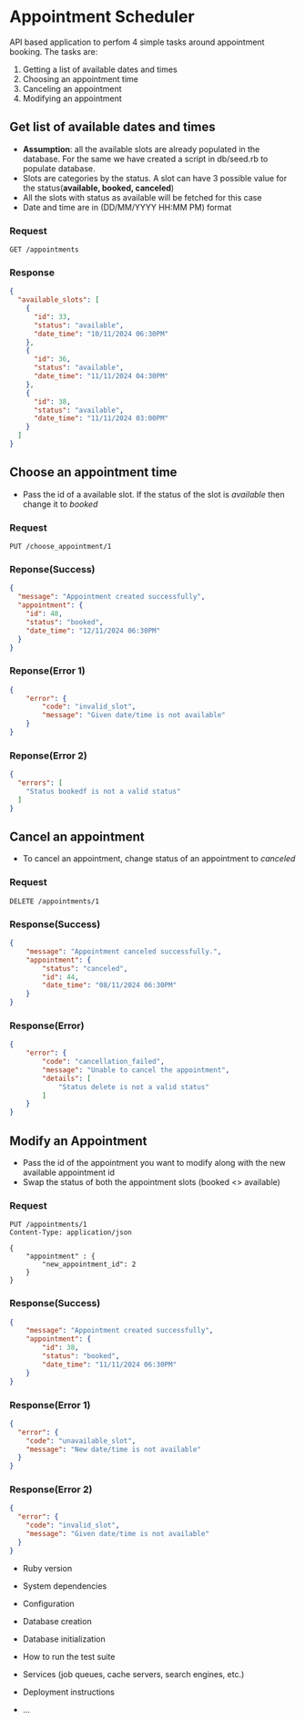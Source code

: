 # Appointment Scheduler
API based application to perfom 4 simple tasks around appointment booking.
The tasks are:
1. Getting a list of available dates and times
2. Choosing an appointment time
3. Canceling an appointment
4. Modifying an appointment

## Get list of available dates and times
* **Assumption**: all the available slots are already populated in the database. For the same we have created a script in db/seed.rb to populate database.
* Slots are categories by the status. A slot can have 3 possible value for the status(**available, booked, canceled**)
* All the slots with status as available will be fetched for this case
* Date and time are in (DD/MM/YYYY HH:MM PM) format
### Request
```http request
GET /appointments
```
### Response
```json
{
  "available_slots": [
    {
      "id": 33,
      "status": "available",
      "date_time": "10/11/2024 06:30PM"
    },
    {
      "id": 36,
      "status": "available",
      "date_time": "11/11/2024 04:30PM"
    },
    {
      "id": 38,
      "status": "available",
      "date_time": "11/11/2024 03:00PM"
    }
  ]
}
```

## Choose an appointment time
* Pass the id of a available slot. If the status of the slot is *available* then change it to *booked*
### Request
```http request
PUT /choose_appointment/1
```
### Reponse(Success)
```json
{
  "message": "Appointment created successfully",
  "appointment": {
    "id": 48,
    "status": "booked",
    "date_time": "12/11/2024 06:30PM"
  }
}
```
### Reponse(Error 1)
```json
{
    "error": {
        "code": "invalid_slot",
        "message": "Given date/time is not available"
    }
}
```

### Reponse(Error 2)
```json
{
  "errors": [
    "Status bookedf is not a valid status"
  ]
}
```
## Cancel an appointment
* To cancel an appointment, change status of an appointment to *canceled*

### Request
```http request
DELETE /appointments/1
```

### Response(Success)
```json
{
    "message": "Appointment canceled successfully.",
    "appointment": {
        "status": "canceled",
        "id": 44,
        "date_time": "08/11/2024 06:30PM"
    }
}
```

### Response(Error)
```json
{
    "error": {
        "code": "cancellation_failed",
        "message": "Unable to cancel the appointment",
        "details": [
            "Status delete is not a valid status"
        ]
    }
}
```
## Modify an Appointment
* Pass the id of the appointment you want to modify along with the new available appointment id
* Swap the status of both the appointment slots (booked <> available)
### Request
```http request
PUT /appointments/1
Content-Type: application/json

{
    "appointment" : {
        "new_appointment_id": 2
    }
}
```
### Response(Success)
```json
{
    "message": "Appointment created successfully",
    "appointment": {
        "id": 38,
        "status": "booked",
        "date_time": "11/11/2024 06:30PM"
    }
}
```

### Response(Error 1)
```json
{
  "error": {
    "code": "unavailable_slot",
    "message": "New date/time is not available"
  }
}
```
### Response(Error 2)
```json
{
  "error": {
    "code": "invalid_slot",
    "message": "Given date/time is not available"
  }
}
```
* Ruby version

* System dependencies

* Configuration

* Database creation

* Database initialization

* How to run the test suite

* Services (job queues, cache servers, search engines, etc.)

* Deployment instructions

* ...
